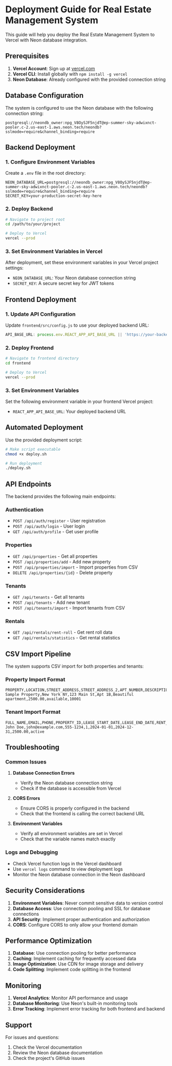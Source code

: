 # Deployment Guide for Real Estate Management System

This guide will help you deploy the Real Estate Management System to Vercel with Neon database integration.

## Prerequisites

1. **Vercel Account**: Sign up at [vercel.com](https://vercel.com)
2. **Vercel CLI**: Install globally with `npm install -g vercel`
3. **Neon Database**: Already configured with the provided connection string

## Database Configuration

The system is configured to use the Neon database with the following connection string:
```
postgresql://neondb_owner:npg_V8OySJF5njdT@ep-summer-sky-adwixnct-pooler.c-2.us-east-1.aws.neon.tech/neondb?sslmode=require&channel_binding=require
```

## Backend Deployment

### 1. Configure Environment Variables

Create a `.env` file in the root directory:
```env
NEON_DATABASE_URL=postgresql://neondb_owner:npg_V8OySJF5njdT@ep-summer-sky-adwixnct-pooler.c-2.us-east-1.aws.neon.tech/neondb?sslmode=require&channel_binding=require
SECRET_KEY=your-production-secret-key-here
```

### 2. Deploy Backend

```bash
# Navigate to project root
cd /path/to/your/project

# Deploy to Vercel
vercel --prod
```

### 3. Set Environment Variables in Vercel

After deployment, set these environment variables in your Vercel project settings:
- `NEON_DATABASE_URL`: Your Neon database connection string
- `SECRET_KEY`: A secure secret key for JWT tokens

## Frontend Deployment

### 1. Update API Configuration

Update `frontend/src/config.js` to use your deployed backend URL:
```javascript
API_BASE_URL: process.env.REACT_APP_API_BASE_URL || 'https://your-backend-url.vercel.app'
```

### 2. Deploy Frontend

```bash
# Navigate to frontend directory
cd frontend

# Deploy to Vercel
vercel --prod
```

### 3. Set Environment Variables

Set the following environment variable in your frontend Vercel project:
- `REACT_APP_API_BASE_URL`: Your deployed backend URL

## Automated Deployment

Use the provided deployment script:

```bash
# Make script executable
chmod +x deploy.sh

# Run deployment
./deploy.sh
```

## API Endpoints

The backend provides the following main endpoints:

### Authentication
- `POST /api/auth/register` - User registration
- `POST /api/auth/login` - User login
- `GET /api/auth/profile` - Get user profile

### Properties
- `GET /api/properties` - Get all properties
- `POST /api/properties/add` - Add new property
- `POST /api/properties/import` - Import properties from CSV
- `DELETE /api/properties/{id}` - Delete property

### Tenants
- `GET /api/tenants` - Get all tenants
- `POST /api/tenants` - Add new tenant
- `POST /api/tenants/import` - Import tenants from CSV

### Rentals
- `GET /api/rentals/rent-roll` - Get rent roll data
- `GET /api/rentals/statistics` - Get rental statistics

## CSV Import Pipeline

The system supports CSV import for both properties and tenants:

### Property Import Format
```csv
PROPERTY,LOCATION,STREET_ADDRESS,STREET_ADDRESS_2,APT_NUMBER,DESCRIPTION,RENT_AMOUNT,STATUS,ZIP_CODE
Sample Property,New York NY,123 Main St,Apt 1B,Beautiful apartment,2500.00,available,10001
```

### Tenant Import Format
```csv
FULL_NAME,EMAIL,PHONE,PROPERTY_ID,LEASE_START_DATE,LEASE_END_DATE,RENT_AMOUNT,PAYMENT_STATUS
John Doe,john@example.com,555-1234,1,2024-01-01,2024-12-31,2500.00,active
```

## Troubleshooting

### Common Issues

1. **Database Connection Errors**
   - Verify the Neon database connection string
   - Check if the database is accessible from Vercel

2. **CORS Errors**
   - Ensure CORS is properly configured in the backend
   - Check that the frontend is calling the correct backend URL

3. **Environment Variables**
   - Verify all environment variables are set in Vercel
   - Check that the variable names match exactly

### Logs and Debugging

- Check Vercel function logs in the Vercel dashboard
- Use `vercel logs` command to view deployment logs
- Monitor the Neon database connection in the Neon dashboard

## Security Considerations

1. **Environment Variables**: Never commit sensitive data to version control
2. **Database Access**: Use connection pooling and SSL for database connections
3. **API Security**: Implement proper authentication and authorization
4. **CORS**: Configure CORS to only allow your frontend domain

## Performance Optimization

1. **Database**: Use connection pooling for better performance
2. **Caching**: Implement caching for frequently accessed data
3. **Image Optimization**: Use CDN for image storage and delivery
4. **Code Splitting**: Implement code splitting in the frontend

## Monitoring

1. **Vercel Analytics**: Monitor API performance and usage
2. **Database Monitoring**: Use Neon's built-in monitoring tools
3. **Error Tracking**: Implement error tracking for both frontend and backend

## Support

For issues and questions:
1. Check the Vercel documentation
2. Review the Neon database documentation
3. Check the project's GitHub issues
